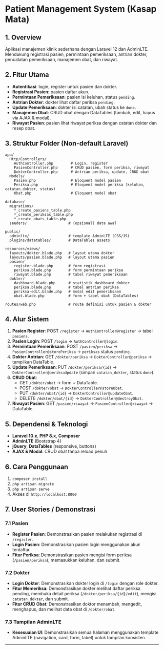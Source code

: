 # Patient Management System (Kasap Mata)

## 1. Overview
Aplikasi manajemen klinik sederhana dengan Laravel 12 dan AdminLTE. Mendukung registrasi pasien, permintaan pemeriksaan, antrian dokter, pencatatan pemeriksaan, manajemen obat, dan riwayat.

## 2. Fitur Utama
- **Autentikasi**: login, register untuk pasien dan dokter.
- **Registrasi Pasien**: pasien daftar akun.
- **Permintaan Pemeriksaan**: pasien isi keluhan, status `pending`.
- **Antrian Dokter**: dokter lihat daftar periksa `pending`.
- **Update Pemeriksaan**: dokter isi catatan, ubah status ke `done`.
- **Manajemen Obat**: CRUD obat dengan DataTables (tambah, edit, hapus via AJAX & modal).
- **Riwayat Pasien**: pasien lihat riwayat periksa dengan catatan dokter dan resep obat.

## 3. Struktur Folder (Non-default Laravel)
```
app/
  Http/Controllers/
    AuthController.php        # Login, register
    PasienController.php      # CRUD pasien, form periksa, riwayat
    DokterController.php      # Antrian periksa, update, CRUD obat
  Models/
    Pasien.php                # Eloquent model pasien
    Periksa.php               # Eloquent model periksa (keluhan, catatan_dokter, status)
    Obat.php                  # Eloquent model obat

database/
  migrations/
    *_create_pasiens_table.php
    *_create_periksas_table.php
    *_create_obats_table.php
  seeders/                   # (opsional) data awal

public/
  adminlte/                  # template AdminLTE (CSS/JS)
  plugins/datatables/        # DataTables assets

resources/views/
  layouts/dokter.blade.php   # layout utama dokter
  layouts/pasien.blade.php   # layout utama pasien
  pasien/
    register.blade.php       # form registrasi
    periksa.blade.php        # form permintaan periksa
    riwayat.blade.php        # tabel riwayat pemeriksaan
  dokter/
    dashboard.blade.php      # statistik dashboard dokter
    periksa.blade.php        # tabel antrian periksa
    periksa-edit.blade.php   # modal edit pemeriksaan
    obat.blade.php           # form + tabel obat (DataTables)

routes/web.php               # route definisi untuk pasien & dokter
```

## 4. Alur Sistem
1. **Pasien Register**: POST `/register` → `AuthController@register` → tabel `pasiens`.
2. **Pasien Login**: POST `/login` → `AuthController@login`.
3. **Permintaan Pemeriksaan**: POST `/pasien/periksa` → `PasienController@storePeriksa` → `periksas` status `pending`.
4. **Dokter Antrian**: GET `/dokter/periksa` → `DokterController@periksa` → tampilkan DataTable.
5. **Update Pemeriksaan**: PUT `/dokter/periksa/{id}` → `DokterController@periksaUpdate` (simpan `catatan_dokter`, status `done`).
6. **CRUD Obat**: 
   - GET `/dokter/obat` → form + DataTable.
   - POST `/dokter/obat` → `DokterController@storeObat`.
   - PUT `/dokter/obat/{id}` → `DokterController@updateObat`.
   - DELETE `/dokter/obat/{id}` → `DokterController@destroyObat`.
7. **Riwayat Pasien**: GET `/pasien/riwayat` → `PasienController@riwayat` → DataTable.

## 5. Dependensi & Teknologi
- **Laravel 10.x**, **PHP 8.x**, **Composer**
- **AdminLTE** (Bootstrap 4)
- **jQuery**, **DataTables** (responsive, buttons)
- **AJAX & Modal**: CRUD obat tanpa reload penuh

## 6. Cara Penggunaan
1. `composer install`
2. `php artisan migrate`
3. `php artisan serve`
4. Akses di `http://localhost:8000`

## 7. User Stories / Demonstrasi

### 7.1 Pasien
- **Register Pasien**: Demonstrasikan pasien melakukan registrasi di `/register`.
- **Login Pasien**: Demonstrasikan pasien login menggunakan akun terdaftar.
- **Fitur Periksa**: Demonstrasikan pasien mengisi form periksa (`/pasien/periksa`), memasukkan keluhan, dan submit.

### 7.2 Dokter
- **Login Dokter**: Demonstrasikan dokter login di `/login` dengan role dokter.
- **Fitur Memeriksa**: Demonstrasikan dokter melihat daftar periksa pending, membuka detail periksa (`/dokter/periksa/{id}/edit`), mengisi `catatan_dokter`, dan submit.
- **Fitur CRUD Obat**: Demonstrasikan doktor menambah, mengedit, menghapus, dan melihat data obat di `/dokter/obat`.

### 7.3 Tampilan AdminLTE
- **Kesesuaian UI**: Demonstrasikan semua halaman menggunakan template AdminLTE (navigation, card, form, tabel) untuk tampilan konsisten.

---
